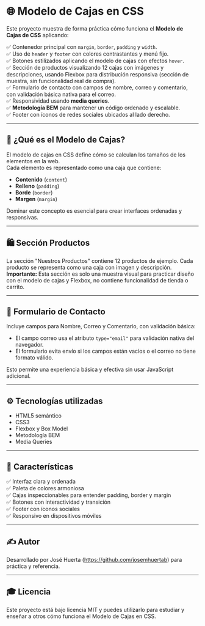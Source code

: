 # 🌐 Modelo de Cajas en CSS

Este proyecto muestra de forma práctica cómo funciona el **Modelo de Cajas de CSS** aplicando:

✅ Contenedor principal con `margin`, `border`, `padding` y `width`.  
✅ Uso de `header` y `footer` con colores contrastantes y menú fijo.  
✅ Botones estilizados aplicando el modelo de cajas con efectos `hover`.  
✅ Sección de productos visualizando 12 cajas con imágenes y descripciones, usando Flexbox para distribución responsiva (sección de muestra, sin funcionalidad real de compra).  
✅ Formulario de contacto con campos de nombre, correo y comentario, con validación básica nativa para el correo.  
✅ Responsividad usando **media queries**.  
✅ **Metodología BEM** para mantener un código ordenado y escalable.  
✅ Footer con íconos de redes sociales ubicados al lado derecho.

---

## 🎯 ¿Qué es el Modelo de Cajas?

El modelo de cajas en CSS define cómo se calculan los tamaños de los elementos en la web.  
Cada elemento es representado como una caja que contiene:

- **Contenido** (`content`)  
- **Relleno** (`padding`)  
- **Borde** (`border`)  
- **Margen** (`margin`)

Dominar este concepto es esencial para crear interfaces ordenadas y responsivas.

---

## 🛍️ Sección Productos

La sección "Nuestros Productos" contiene 12 productos de ejemplo. Cada producto se representa como una caja con imagen y descripción.  
**Importante:** Esta sección es solo una muestra visual para practicar diseño con el modelo de cajas y Flexbox, no contiene funcionalidad de tienda o carrito.

---

## 📩 Formulario de Contacto

Incluye campos para Nombre, Correo y Comentario, con validación básica:  

- El campo correo usa el atributo `type="email"` para validación nativa del navegador.  
- El formulario evita envío si los campos están vacíos o el correo no tiene formato válido.  

Esto permite una experiencia básica y efectiva sin usar JavaScript adicional.

---

## ⚙️ Tecnologías utilizadas

- HTML5 semántico  
- CSS3  
- Flexbox y Box Model  
- Metodología BEM  
- Media Queries  

---

## 🚀 Características

✅ Interfaz clara y ordenada  
✅ Paleta de colores armoniosa  
✅ Cajas inspeccionables para entender padding, border y margin  
✅ Botones con interactividad y transición  
✅ Footer con íconos sociales  
✅ Responsivo en dispositivos móviles  

---

## ✍️ Autor

Desarrollado por José Huerta (https://github.com/josemhuertab) para práctica y referencia.

---

## 🎓 Licencia

Este proyecto está bajo licencia MIT y puedes utilizarlo para estudiar y enseñar a otros cómo funciona el Modelo de Cajas en CSS.
